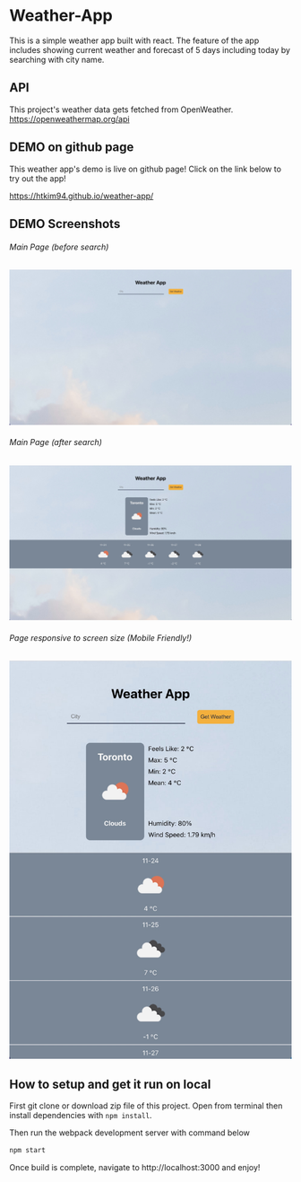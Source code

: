 # Weather-App

This is a simple weather app built with react. The feature of the app includes showing current weather and forecast of 5 days including today by searching with city name.

## API

This project's weather data gets fetched from OpenWeather.
https://openweathermap.org/api

## DEMO on github page

This weather app's demo is live on github page! Click on the link below to try out the app!

https://htkim94.github.io/weather-app/

## DEMO Screenshots
###### Main Page (before search)
!["Main Page Before Search"](/docs/weather-app-before-search.jpg)
###### Main Page (after search)
!["Main Page After Search"](/docs/weather-app-after-search.jpg)
###### Page responsive to screen size (Mobile Friendly!)
!["Page responsive to screen size for mobile"](/docs/weather-app-responsive.jpg)

## How to setup and get it run on local

First git clone or download zip file of this project.
Open from terminal then install dependencies with `npm install`.

Then run the webpack development server with command below

```sh
npm start
```

Once build is complete, navigate to http://localhost:3000 and enjoy!

